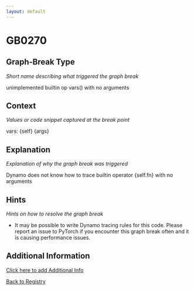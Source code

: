```yaml
---
layout: default
---
```

# GB0270

## Graph-Break Type
*Short name describing what triggered the graph break*

unimplemented builtin op vars() with no arguments

## Context
*Values or code snippet captured at the break point*

vars: {self} {args}

## Explanation
*Explanation of why the graph break was triggered*

Dynamo does not know how to trace builtin operator {self.fn} with no arguments

## Hints
*Hints on how to resolve the graph break*

- It may be possible to write Dynamo tracing rules for this code. Please report an issue to PyTorch if you encounter this graph break often and it is causing performance issues.


## Additional Information

<!-- ADDITIONAL INFORMATION START - Add custom information below this line -->

<!-- ADDITIONAL INFORMATION END -->


[Click here to add Additional Info](https://github.com/meta-pytorch/compile-graph-break-site/edit/main/docs/gb/gb0270.md)

[Back to Registry](../index.html)
